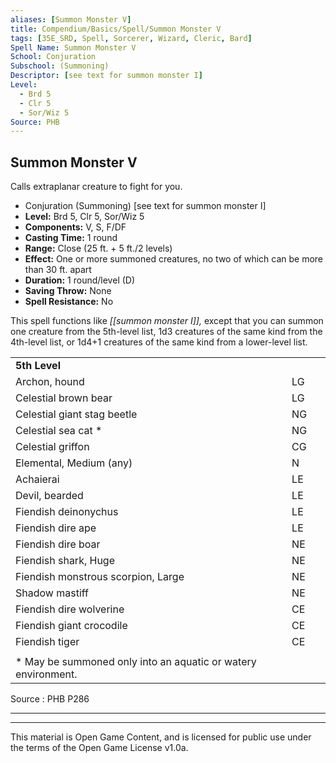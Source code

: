 ```yaml
---
aliases: [Summon Monster V]
title: Compendium/Basics/Spell/Summon Monster V
tags: [35E_SRD, Spell, Sorcerer, Wizard, Cleric, Bard]
Spell Name: Summon Monster V
School: Conjuration
Subschool: (Summoning)
Descriptor: [see text for summon monster I]
Level:
  - Brd 5
  - Clr 5
  - Sor/Wiz 5
Source: PHB
---
```



## Summon Monster V

Calls extraplanar creature to fight for you.

*   Conjuration (Summoning) [see text for summon monster I]
*   **Level:** Brd 5, Clr 5, Sor/Wiz 5
*   **Components:** V, S, F/DF
*   **Casting Time:** 1 round
*   **Range:** Close (25 ft. + 5 ft./2 levels)
*   **Effect:** One or more summoned creatures, no two of which can be more than 30 ft. apart
*   **Duration:** 1 round/level (D)
*   **Saving Throw:** None
*   **Spell Resistance:** No

This spell functions like <i>[[summon monster I]],</i> except that you can summon one creature from the 5th-level list, 1d3 creatures of the same kind from the 4th-level list, or 1d4+1 creatures of the same kind from a lower-level list.

<table> <tr decoration="underline"> <td> <b colspan="2">5th Level</b> </td> <td>   </td> </tr> <tr> <td colspan="2"> Archon, hound </td> <td> LG </td> </tr> <tr> <td colspan="2"> Celestial brown bear </td> <td> LG </td> </tr> <tr> <td colspan="2"> Celestial giant stag beetle </td> <td> NG </td> </tr> <tr> <td colspan="2"> Celestial sea cat * </td> <td> NG </td> </tr> <tr> <td colspan="2"> Celestial griffon </td> <td> CG </td> </tr> <tr> <td colspan="2"> Elemental, Medium (any) </td> <td> N </td> </tr> <tr> <td colspan="2"> Achaierai </td> <td> LE </td> </tr> <tr> <td colspan="2"> Devil, bearded </td> <td> LE </td> </tr> <tr> <td colspan="2"> Fiendish deinonychus </td> <td> LE </td> </tr> <tr> <td colspan="2"> Fiendish dire ape </td> <td> LE </td> </tr> <tr> <td colspan="2"> Fiendish dire boar </td> <td> NE </td> </tr> <tr> <td colspan="2"> Fiendish shark, Huge </td> <td> NE </td> </tr> <tr> <td colspan="2"> Fiendish monstrous scorpion, Large </td> <td> NE </td> </tr> <tr> <td colspan="2"> Shadow mastiff </td> <td> NE </td> </tr> <tr> <td colspan="2"> Fiendish dire wolverine </td> <td> CE </td> </tr> <tr> <td colspan="2"> Fiendish giant crocodile </td> <td> CE </td> </tr> <tr> <td colspan="2"> Fiendish tiger </td> <td> CE </td> </tr><tr><td></td></tr> <tr> <td colspan="3" height="6"> * May be summoned only into an aquatic or watery environment. </td> </tr> </table>

Source : PHB P286

---

---

This material is Open Game Content, and is licensed for public use under
the terms of the Open Game License v1.0a.
